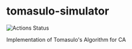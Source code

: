 
# tomasulo-simulator
![Actions Status](https://github.com/danielstumpp/tomasulo-simulator/workflows/simulator/badge.svg)

Implementation of Tomasulo's Algorithm for CA
